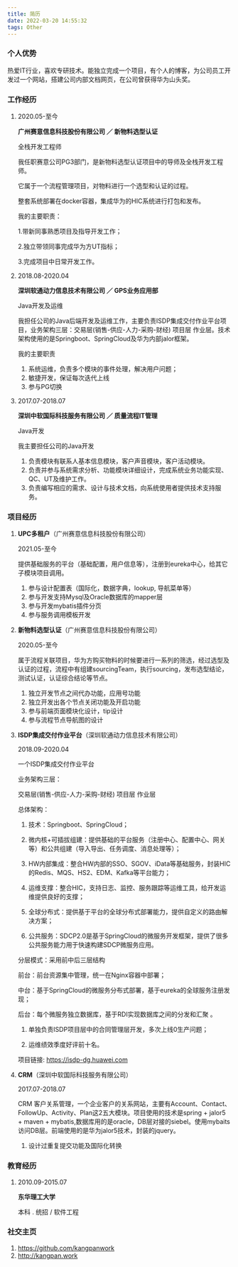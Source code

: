 ```yaml
---
title: 简历
date: 2022-03-20 14:55:32
tags: Other
---
```


### 个人优势

热爱IT行业，喜欢专研技术。能独立完成一个项目，有个人的博客，为公司员工开发过一个网站，搭建公司内部文档网页，在公司曾获得华为山头奖。

### 工作经历

1. 2020.05-至今

   **广州赛意信息科技股份有限公司 ／ 新物料选型认证**

   全栈开发工程师

   

   我任职赛意公司PG3部门，是新物料选型认证项目中的导师及全栈开发工程师。

   它属于一个流程管理项目，对物料进行一个选型和认证的过程。

   整套系统部署在docker容器，集成华为的HIC系统进行打包和发布。

   我的主要职责：

   1.带新同事熟悉项目及指导开发工作；

   2.独立带领同事完成华为方UT指标；

   3.完成项目中日常开发工作。

2. 2018.08-2020.04

   **深圳软通动力信息技术有限公司 ／ GPS业务应用部**

   Java开发及运维

   

   我担任公司的Java后端开发及运维工作，主要负责ISDP集成交付作业平台项目，业务架构三层：交易层(销售-供应-人力-采购-财经) 项目层 作业层。技术架构使用的是Springboot、SpringCloud及华为内部jalor框架。

   我的主要职责

   1. 系统运维，负责多个模块的事件处理，解决用户问题；
   2. 敏捷开发，保证每次迭代上线
   3. 参与PG切换

   

3. 2017.07-2018.07

   **深圳中软国际科技服务有限公司 ／ 质量流程IT管理**

   Java开发

   

   我主要担任公司的Java开发

   1. 负责模块有联系人基本信息模块，客户声音模块，客户活动模块。
   2. 负责并参与系统需求分析、功能模块详细设计，完成系统业务功能实现、QC、UT及维护工作。
   3. 负责编写相应的需求、设计与技术文档，向系统使用者提供技术支持服务。

   

### 项目经历

1. **UPC多租户**（广州赛意信息科技股份有限公司）

   2021.05-至今

   提供基础服务的平台（基础配置，用户信息等），注册到eureka中心，给其它子模块项目调用。

   1. 参与设计配置表（国际化，数据字典，lookup, 导航菜单等）
   2. 参与开发支持Mysql及Oracle数据库的mapper层
   3. 参与开发mybatis插件分页
   4. 参与服务调用模板开发

2. **新物料选型认证**（广州赛意信息科技股份有限公司）

   2020.05-至今

   属于流程关联项目，华为方购买物料的时候要进行一系列的筛选，经过选型及认证的过程，流程中有组建sourcingTeam，执行sourcing，发布选型结论，测试认证，认证综合结论等节点。

   1. 独立开发节点之间代办功能，应用号功能
   2. 独立开发出各个节点关闭功能及开启功能
   3. 参与前端页面模块化设计，tip设计
   4. 参与流程节点导航图的设计

3. **ISDP集成交付作业平台**（深圳软通动力信息技术有限公司）

   2018.09-2020.04

   一个ISDP集成交付作业平台

   业务架构三层：

   交易层(销售-供应-人力-采购-财经) 项目层 作业层

   总体架构：

   1. 技术：Springboot、SpringCloud；

   2. 微内核+可插拔组建：提供基础的平台服务（注册中心、配置中心、网关等）和公共组建（导入导出、任务调度、消息处理等）；

   3. HW内部集成：整合HW内部的SSO、SGOV、iData等基础服务，封装HIC的Redis、MQS、HS2、EDM、Kafka等平台能力；

   4. 运维支撑：整合HIC，支持日志、监控、服务跟踪等运维工具，给开发运维提供良好的支撑；

   5. 全球分布式：提供基于平台的全球分布式部署能力，提供自定义的路由解决方案；

   6. 公共服务：SDCP2.0是基于SpringCloud的微服务开发框架，提供了很多公共服务能力用于快速构建SDCP微服务应用。

   

   分层模式：采用前中后三层结构

   前台：前台资源集中管理，统一在Nginx容器中部署；

   中台：基于SpringCloud的微服务分布式部署，基于eureka的全球服务注册发现；

   后台：每个微服务独立数据库，基于RDI实现数据库之间的分发和汇聚 。

   

   1. 单独负责ISDP项目层中的合同管理层开发，多次上线0生产问题；

   2. 运维绩效季度好评前十名。

   

   项目链接: https://isdp-dg.huawei.com

4. **CRM**（深圳中软国际科技服务有限公司）

   2017.07-2018.07

   CRM 客户关系管理，一个企业客户的关系网站，主要有Account、Contact、FollowUp、Activity、Plan这2五大模块。项目使用的技术是spring + jalor5 + maven + mybatis,数据库用的是oracle，DB层对接的siebel。使用mybaits访问DB层。前端使用的是华为jalor5技术，封装的jquery。

   1. 设计过重复提交功能及国际化转换

### 教育经历

1. 2010.09-2015.07

   **东华理工大学**

   本科 . 统招 / 软件工程

### 社交主页

1. https://github.com/kangpanwork
2. http://kangpan.work
